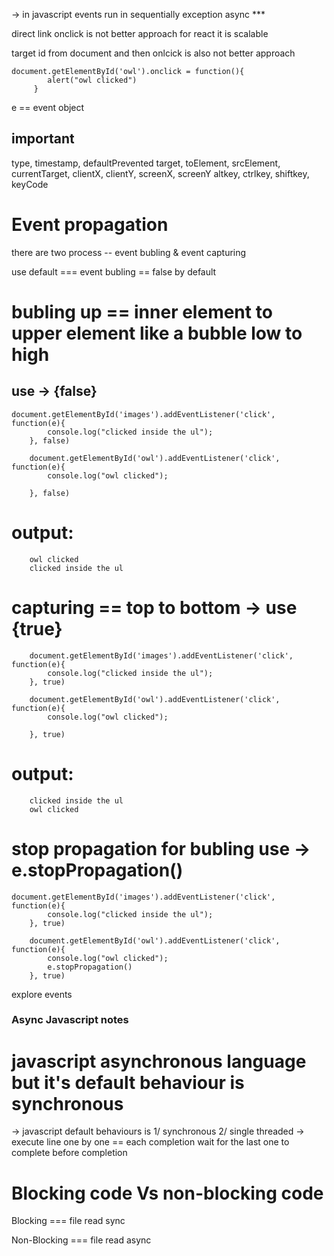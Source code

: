 -> in javascript events run in sequentially
exception async ***

direct link onclick is not better approach
for react it is scalable 

target id from document and then onlcick is also not better approach
```
document.getElementById('owl').onclick = function(){
        alert("owl clicked")
     }
```

e == event object

## important
type, timestamp, defaultPrevented
target, toElement, srcElement, currentTarget,
clientX, clientY, screenX, screenY
  altkey, ctrlkey, shiftkey, keyCode

# Event propagation 
there are two process -- event bubling & event capturing

use default === event bubling == false by default

# bubling up == inner element to upper element like a bubble low to high 
## use -> {false}

```
document.getElementById('images').addEventListener('click', function(e){
        console.log("clicked inside the ul");
    }, false)

    document.getElementById('owl').addEventListener('click', function(e){
        console.log("owl clicked");
        
    }, false)
```

# output:
```
    owl clicked
    clicked inside the ul
```

# capturing == top to bottom -> use {true}

```
    document.getElementById('images').addEventListener('click', function(e){
        console.log("clicked inside the ul");
    }, true)

    document.getElementById('owl').addEventListener('click', function(e){
        console.log("owl clicked");
        
    }, true)
```

# output:
```
    clicked inside the ul
    owl clicked
```

# stop propagation for bubling use -> e.stopPropagation()

```
document.getElementById('images').addEventListener('click', function(e){
        console.log("clicked inside the ul");
    }, true)

    document.getElementById('owl').addEventListener('click', function(e){
        console.log("owl clicked");
        e.stopPropagation()
    }, true)
```

explore events 


### Async Javascript notes

# javascript asynchronous language but it's default behaviour is synchronous

-> javascript default behaviours is 1/ synchronous 2/ single threaded
-> execute line one by one == each completion wait for the last one to complete before completion

# Blocking code Vs non-blocking code

Blocking === file read sync

Non-Blocking === file read async



